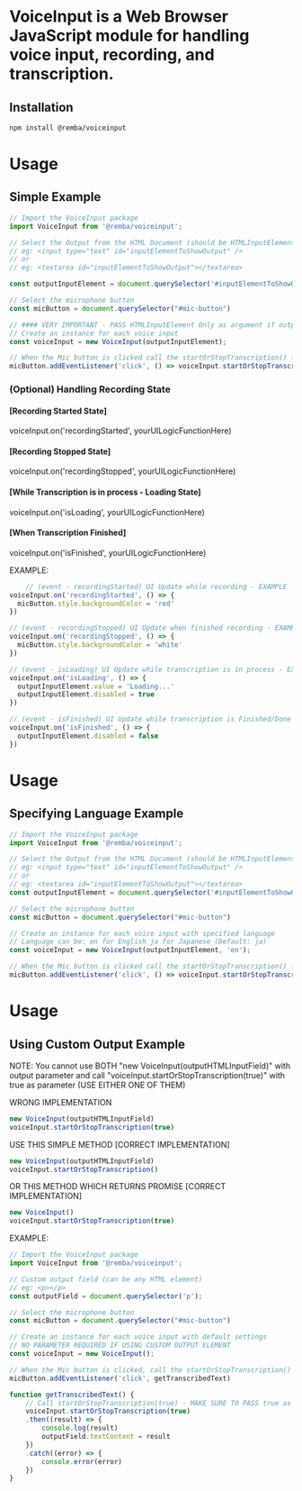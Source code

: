
# VoiceInput is a Web Browser JavaScript module for handling voice input, recording, and transcription.

## Installation

```bash
npm install @remba/voiceinput
```

# Usage

## Simple Example

```javascript
// Import the VoiceInput package
import VoiceInput from '@remba/voiceinput'; 

// Select the Output from the HTML Document (should be HTMLInputElement)
// eg: <input type="text" id="inputElementToShowOutput" />
// or 
// eg: <textarea id="inputElementToShowOutput"></textarea>

const outputInputElement = document.querySelector('#inputElementToShowOutput'); 

// Select the microphone button 
const micButton = document.querySelector("#mic-button")

// #### VERY IMPORTANT - PASS HTMLInputElement Only as argument if output element is needed, if you want the RAW output text use the Custom Output example below ###
// Create an instance for each voice input
const voiceInput = new VoiceInput(outputInputElement);

// When the Mic button is clicked call the startOrStopTranscription() function from the voiceInput instance
micButton.addEventListener('click', () => voiceInput.startOrStopTranscription())


```

### (Optional) Handling Recording State

#### [Recording Started State]
voiceInput.on('recordingStarted', yourUILogicFunctionHere)

#### [Recording Stopped State]
voiceInput.on('recordingStopped', yourUILogicFunctionHere)

#### [While Transcription is in process - Loading State]
voiceInput.on('isLoading', yourUILogicFunctionHere)

#### [When Transcription Finished]
voiceInput.on('isFinished', yourUILogicFunctionHere)

EXAMPLE:
```javascript
    // (event - recordingStarted) UI Update while recording - EXAMPLE
voiceInput.on('recordingStarted', () => {
  micButton.style.backgroundColor = 'red'
})

// (event - recordingStopped) UI Update when finished recording - EXAMPLE
voiceInput.on('recordingStopped', () => {
  micButton.style.backgroundColor = 'white'
})

// (event - isLoading) UI Update while transcription is in process - EXAMPLE
voiceInput.on('isLoading', () => {
  outputInputElement.value = 'Loading...'
  outputInputElement.disabled = true
})

// (event - isFinished) UI Update while transcription is Finished/Done - EXAMPLE
voiceInput.on('isFinished', () => {
  outputInputElement.disabled = false
})
```

# Usage 
## Specifying Language Example

```javascript
// Import the VoiceInput package
import VoiceInput from '@remba/voiceinput'; 

// Select the Output from the HTML Document (should be HTMLInputElement)
// eg: <input type="text" id="inputElementToShowOutput" />
// or 
// eg: <textarea id="inputElementToShowOutput"></textarea>
const outputInputElement = document.querySelector('#inputElementToShowOutput'); 

// Select the microphone button 
const micButton = document.querySelector("#mic-button")

// Create an instance for each voice input with specified language
// Language can be: en for English ja for Japanese (Default: ja)
const voiceInput = new VoiceInput(outputInputElement, 'en');

// When the Mic button is clicked call the startOrStopTranscription() function from the voiceInput instance
micButton.addEventListener('click', () => voiceInput.startOrStopTranscription())

```


# Usage 
## Using Custom Output Example

NOTE: You cannot use BOTH "new VoiceInput(outputHTMLInputField)" with output parameter and call "voiceInput.startOrStopTranscription(true)" with true as parameter (USE EITHER ONE OF THEM)

WRONG IMPLEMENTATION
```javascript 
new VoiceInput(outputHTMLInputField)
voiceInput.startOrStopTranscription(true)
```

USE THIS SIMPLE METHOD [CORRECT IMPLEMENTATION]
```javascript 
new VoiceInput(outputHTMLInputField)
voiceInput.startOrStopTranscription()
```

OR THIS METHOD WHICH RETURNS PROMISE [CORRECT IMPLEMENTATION]
```javascript 
new VoiceInput()
voiceInput.startOrStopTranscription(true)
```

EXAMPLE:
```javascript
// Import the VoiceInput package
import VoiceInput from '@remba/voiceinput'; 

// Custom output field (can be any HTML element)
// eg: <p></p>
const outputField = document.querySelector('p'); 

// Select the microphone button 
const micButton = document.querySelector("#mic-button")

// Create an instance for each voice input with default settings
// NO PARAMETER REQUIRED IF USING CUSTOM OUTPUT ELEMENT
const voiceInput = new VoiceInput();

// When the Mic button is clicked, call the startOrStopTranscription() function with true as a single argument
micButton.addEventListener('click', getTranscribedText)

function getTranscribedText() {
    // Call startOrStopTranscription(true) - MAKE SURE TO PASS true as an argument
    voiceInput.startOrStopTranscription(true)
    .then((result) => {
        console.log(result)
        outputField.textContent = result
    })
    .catch((error) => {
        console.error(error)
    })
}


```
